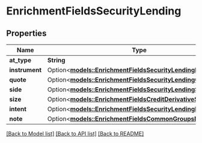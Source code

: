 # EnrichmentFieldsSecurityLending

## Properties

Name | Type | Description | Notes
------------ | ------------- | ------------- | -------------
**at_type** | **String** |  | 
**instrument** | Option<[**models::EnrichmentFieldsSecurityLendingInstrument**](enrichment_fields_security_lending_instrument.md)> |  | [optional]
**quote** | Option<[**models::EnrichmentFieldsSecurityLendingQuote**](enrichment_fields_security_lending_quote.md)> |  | [optional]
**side** | Option<[**models::EnrichmentFieldsSecurityLendingSide**](enrichment_fields_security_lending_side.md)> |  | [optional]
**size** | Option<[**models::EnrichmentFieldsCreditDerivativeSize**](enrichment_fields_credit_derivative_size.md)> |  | [optional]
**intent** | Option<[**models::EnrichmentFieldsSecurityLendingIntent**](enrichment_fields_security_lending_intent.md)> |  | [optional]
**note** | Option<[**models::EnrichmentFieldsCommonGroupsNote**](enrichment_fields_common_groups_note.md)> |  | [optional]

[[Back to Model list]](../README.md#documentation-for-models) [[Back to API list]](../README.md#documentation-for-api-endpoints) [[Back to README]](../README.md)


